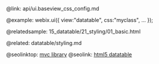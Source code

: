 @link: api/ui.baseview_css_config.md

@example:
webix.ui({
    view:"datatable",
	css:"myclass",
	...
});

@relatedsample:
	15_datatable/21_styling/01_basic.html

@related:
	datatable/styling.md

@seolinktop: [mvc library](https://webix.com)
@seolink: [html5 datatable](https://webix.com/widget/datatable/)